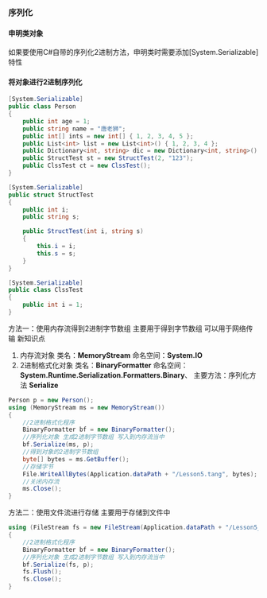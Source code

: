 ### 序列化

#### 申明类对象
如果要使用C#自带的序列化2进制方法，申明类时需要添加[System.Serializable]特性

#### 将对象进行2进制序列化

```c#
[System.Serializable]
public class Person
{
    public int age = 1;
    public string name = "唐老狮";
    public int[] ints = new int[] { 1, 2, 3, 4, 5 };
    public List<int> list = new List<int>() { 1, 2, 3, 4 };
    public Dictionary<int, string> dic = new Dictionary<int, string>() { { 1, "123" }, { 2, "1223" }, { 3, "435345" } };
    public StructTest st = new StructTest(2, "123");
    public ClssTest ct = new ClssTest();
}

[System.Serializable]
public struct StructTest
{
    public int i;
    public string s;

    public StructTest(int i, string s)
    {
        this.i = i;
        this.s = s;
    }
}

[System.Serializable]
public class ClssTest
{
    public int i = 1;
}
```


方法一：使用内存流得到2进制字节数组
主要用于得到字节数组 可以用于网络传输
新知识点
1. 内存流对象
类名：**MemoryStream**
命名空间：**System.IO**
2. 2进制格式化对象
类名：**BinaryFormatter**
命名空间：**System.Runtime.Serialization.Formatters.Binary**、
主要方法：序列化方法 **Serialize**
```c#
Person p = new Person();
using (MemoryStream ms = new MemoryStream())
{
    //2进制格式化程序
    BinaryFormatter bf = new BinaryFormatter();
    //序列化对象 生成2进制字节数组 写入到内存流当中
    bf.Serialize(ms, p);
    //得到对象的2进制字节数组
    byte[] bytes = ms.GetBuffer();
    //存储字节
    File.WriteAllBytes(Application.dataPath + "/Lesson5.tang", bytes);
    //关闭内存流
    ms.Close();
}
```

方法二：使用文件流进行存储
主要用于存储到文件中
```c#
using (FileStream fs = new FileStream(Application.dataPath + "/Lesson5_2.tang", FileMode.OpenOrCreate, FileAccess.Write))
{
    //2进制格式化程序
    BinaryFormatter bf = new BinaryFormatter();
    //序列化对象 生成2进制字节数组 写入到内存流当中
    bf.Serialize(fs, p);
    fs.Flush();
    fs.Close();
}
```